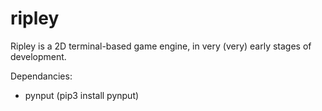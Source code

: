 # ripley
Ripley is a 2D terminal-based game engine, in very (very) early stages of development. 

Dependancies:
  - pynput (pip3 install pynput)
